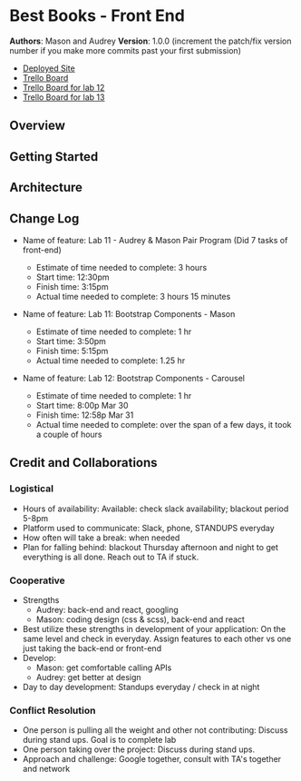 # Best Books - Front End

**Authors**: Mason and Audrey
**Version**: 1.0.0 (increment the patch/fix version number if you make more commits past your first submission)

- [Deployed Site](https://gracious-wilson-69136f.netlify.app/)
- [Trello Board](https://trello.com/b/er6C3Otj/lab-11-12)
- [Trello Board for lab 12](https://trello.com/b/aLxB76Dp/best-books-lab-12)
- [Trello Board for lab 13](https://trello.com/b/S5gZnzl4/best-books-lab-13)

## Overview
<!-- Provide a high level overview of what this application is and why you are building it, beyond the fact that it's an assignment for this class. (i.e. What's your problem domain?) -->

## Getting Started
<!-- What are the steps that a user must take in order to build this app on their own machine and get it running? -->

## Architecture
<!-- Provide a detailed description of the application design. What technologies (languages, libraries, etc) you're using, and any other relevant design information. -->

## Change Log

- Name of feature: Lab 11 - Audrey & Mason Pair Program (Did 7 tasks of front-end)
  - Estimate of time needed to complete: 3 hours
  - Start time: 12:30pm
  - Finish time: 3:15pm
  - Actual time needed to complete: 3 hours 15 minutes

- Name of feature: Lab 11: Bootstrap Components - Mason
  - Estimate of time needed to complete: 1 hr
  - Start time: 3:50pm
  - Finish time: 5:15pm
  - Actual time needed to complete: 1.25 hr

- Name of feature: Lab 12: Bootstrap Components - Carousel
  - Estimate of time needed to complete: 1 hr
  - Start time: 8:00p Mar 30
  - Finish time: 12:58p Mar 31
  - Actual time needed to complete: over the span of a few days, it took a couple of hours

## Credit and Collaborations

### Logistical

- Hours of availability: Available: check slack availability; blackout period 5-8pm
- Platform used to communicate: Slack, phone, STANDUPS everyday
- How often will take a break: when needed
- Plan for falling behind: blackout Thursday afternoon and night to get everything is all done. Reach out to TA if stuck.

### Cooperative

- Strengths
  - Audrey: back-end and react, googling
  - Mason: coding design (css & scss), back-end and react
- Best utilize these strengths in development of your application: On the same level and check in everyday. Assign features to each other vs one just taking the back-end or front-end
- Develop:
  - Mason: get comfortable calling APIs
  - Audrey: get better at design
- Day to day development: Standups everyday / check in at night

### Conflict Resolution

- One person is pulling all the weight and other not contributing: Discuss during stand ups. Goal is to complete lab
- One person taking over the project: Discuss during stand ups.
- Approach and challenge: Google together, consult with TA's together and network
